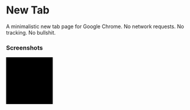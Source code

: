 # New Tab

A minimalistic new tab page for Google Chrome. No network requests. No tracking. No bullshit.

### Screenshots

![New Tab](/assets/icon-128.png)
